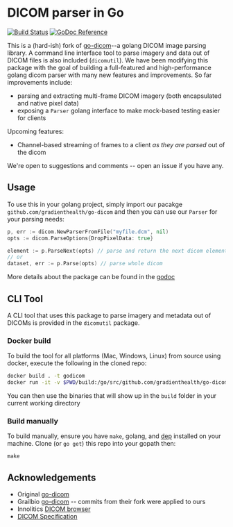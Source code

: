 # DICOM parser in Go
[![Build Status](https://travis-ci.org/gradienthealth/go-dicom.svg?branch=master)](https://travis-ci.org/gradienthealth/go-dicom)
[![GoDoc Reference](https://godoc.org/github.com/gradienthealth/go-dicom?status.svg)](https://godoc.org/github.com/gradienthealth/go-dicom)

This is a (hard-ish) fork of [go-dicom](https://github.com/gillesdemey/go-dicom)--a golang DICOM image parsing library. A command line interface tool to parse imagery and data out of DICOM files is also included (`dicomutil`). We have been modifying this package with the goal of building a full-featured and high-performance golang dicom parser with many new features and improvements. So far improvements include: 
* parsing and extracting multi-frame DICOM imagery (both encapsulated and native pixel data)
* exposing a `Parser` golang interface to make mock-based testing easier for clients

Upcoming features:
* Channel-based streaming of frames to a client _as they are parsed_ out of the dicom

We're open to suggestions and comments -- open an issue if you have any. 

## Usage
To use this in your golang project, simply import our pacakge `github.com/gradienthealth/go-dicom` and then you can use our `Parser` for your parsing needs:
```go 
p, err := dicom.NewParserFromFile("myfile.dcm", nil)
opts := dicom.ParseOptions{DropPixelData: true}

element := p.ParseNext(opts) // parse and return the next dicom element
// or
dataset, err := p.Parse(opts) // parse whole dicom
```
More details about the package can be found in the [godoc](https://godoc.org/github.com/gradienthealth/go-dicom)

## CLI Tool
A CLI tool that uses this package to parse imagery and metadata out of DICOMs is provided in the `dicomutil` package. 
### Docker build
To build the tool for all platforms (Mac, Windows, Linux) from source using docker, execute the following in the cloned repo:
```bash
docker build . -t godicom
docker run -it -v $PWD/build:/go/src/github.com/gradienthealth/go-dicom/build godicom make release
```
You can then use the binaries that will show up in the `build` folder in your current working directory
### Build manually
To build manually, ensure you have `make`, golang, and [dep](https://github.com/golang/dep) installed on your machine. Clone (or `go get`) this repo into your gopath then:
```
make
```

## Acknowledgements

* Original [go-dicom](https://github.com/gillesdemey/go-dicom)
* Grailbio [go-dicom](https://github.com/grailbio/go-dicom) -- commits from their fork were applied to ours
* Innolitics [DICOM browser](https://dicom.innolitics.com/ciods)
* [DICOM Specification](http://dicom.nema.org/medical/dicom/current/output/pdf/part05.pdf)
